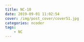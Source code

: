 ```yaml
---
title: NC-10
date: 2019-09-01 11:02:54
cover: /img/post_cover/cover51.jpg
categories: ncoder
tags: 
    - NC
---
```

